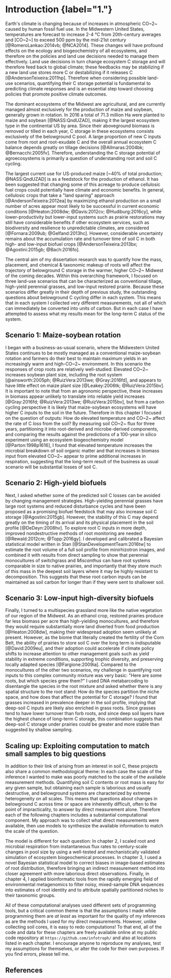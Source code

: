 
# Introduction {label="&#49;."}


Earth's climate is changing because of increases in atmospheric CO~2~ caused by human fossil fuel use. In the Midwestern United States, temperatures are forecast to increase 2-4 °C from 20th-century averages and [CO~2~] to exceed 500 ppm by the mid-21st century [@RomeroLankao:2014vb; @NCA2014]. These changes will have profound effects on the ecology and biogeochemistry of all ecosystems, and therefore on the policies and land use decisions needed to manage them effectively. Land use decisions in turn change ecosystem C storage and will therefore feed back to global climate; these feedbacks may be stabilizing if a new land use stores more C or destabilizing if it releases C [@AndersonTeixeira:2011hp]. Therefore when considering possible land-use scenarios, quantifying their C storage potential is fundamental to predicting climate responses and is an essential step toward choosing policies that promote positive climate outcomes.

The dominant ecosystems of the Midwest are agricultural, and are currently managed almost exclusively for the production of maize and soybean, generally grown in rotation. In 2016 a total of 71.3 million Ha were planted to maize and soybean [@NASS:QndUZAD], making it the largest ecosystem type in the continental US by area. Since their aboveground biomass is removed or tilled in each year, C storage in these ecosystems consists exclusively of the belowground C pool. A large proportion of new C inputs come from root and root-exudate C and the overall annual ecosystem C balance depends greatly on tillage decisions [@Allmaras:2004bk; @Bernacchi:2005fv]. Therefore, understanding the C storage potential of agroecosystems is primarily a question of understanding root and soil C cycling.

The largest current use for US-produced maize [~40% of total production; @NASS:QndUZAD] is as a feedstock for the production of ethanol. It has been suggested that changing some of this acreage to produce cellulosic fuel crops could potentially have climate and economic benefits. In general, cellulosic crops that take a "land sparing" approach [@AndersonTeixeira:2012ea] by maximizing ethanol production on a small number of acres appear most likely to be successful in current economic conditions [@Heaton:2008dw; @Davis:2012cv; @Hudiburg:2016cy], while lower-productivity but lower-input systems such as prairie restorations may still have considerable benefits if other ecosystem services, such as biodiversity and resilience to unpredictable climates, are considered [@Fornara:2009ub; @Gelfand:2013hc]. However, considerable uncertainty remains about the accumulation rate and turnover time of soil C in both high- and low-input biofuel crops [@AndersonTeixeira:2013bx; @Agostini:2015gb; @Bach:2016fo].

The central aim of my dissertation research was to quantify how the mass, placement, and chemical & taxonomic makeup of roots will affect the trajectory of belowground C storage in the warmer, higher CO~2~ Midwest of the coming decades. Within this overarching framework, I focused on three land-use scenarios that can be characterized as conventional tillage, high-yield perennial grasses, and low-input restored prairie. Because these scenarios differ greatly in their depth of previous study, the outstanding questions about belowground C cycling differ in each system. This means that in each system I collected very different measurements, not all of which can immediately be converted into units of carbon. But in each case I have attempted to assess what my results mean for the long-term C status of the system.

## Scenario 1: Maize-soybean rotation

I began with a business-as-usual scenario, where the Midwestern United States continues to be mostly managed as a conventional maize-soybean rotation and farmers do their best to maintain maximum yields in an increasingly warm and high-CO~2~ environment. In this scenario the responses of crop roots are relatively well-studied: Elevated CO~2~ increases soybean plant size, including the root system [@ainsworth:2005ph; @RuizVera:2013we; @Gray:2016fd], and appears to have little effect on maize plant size [@Leakey:2006tk; @RuizVera:2015bv]. It is important to note that from an agronomic perspective, these increases in biomass appear unlikely to translate into reliable yield increases [@Gray:2016fd; @RuizVera:2013we; @RuizVera:2015bv], but from a carbon cycling perspective it is likely that maize-soybean ecosystems will have higher C inputs to the soil in the future. Therefore in this chapter I focused on the question of outputs: How do elevated temperature and CO~2~ affect the rate of C *loss* from the soil? By measuring soil CO~2~ flux for three years, partitioning it into root-derived and microbe-derived components, and comparing the results against the predictions of a 100-year in silico experiment using an ecosystem biogeochemistry model [@Parton:1998p1616], I found that elevated temperature increases the microbial breakdown of soil organic matter and that increases in biomass input from elevated CO~2~ appear to prime additional increases in respiration, suggesting that the long-term result of the business as usual scenario will be substantial losses of soil C.


## Scenario 2: High-yield biofuels

Next, I asked whether some of the predicted soil C losses can be avoided by changing management strategies. High-yielding perennial grasses have large root systems and reduced disturbance cycles and have been proposed as a promising biofuel feedstock that may also increase soil C storage [@Agostini:2015gb]. However, the stability of this C may depend greatly on the timing of its arrival and its physical placement in the soil profile [@DeDeyn:2008hv]. To explore root C inputs in more depth, improved nondestructive methods of root monitoring are needed [@Rewald:2012cm; @Topp:2016gy]. I developed and calibrated a Bayesian statistical model written in Stan [@StanDevelopmentTeam:2016tw] to estimate the root volume of a full soil profile from minirhizotron images, and combined it with results from direct sampling to show that perennial monocultures of switchgrass and *Miscanthus* can have root systems comparable in size to native prairies, and importantly that they store much of this mass in the deepest soil layers where it may be highly resistant to decomposition. This suggests that these root carbon inputs can be maintained as soil carbon for longer than if they were sent to shallower soil.




## Scenario 3: Low-input high-diversity biofuels

Finally, I turned to a multispecies grassland more like the native vegetation of our region of the Midwest. As an ethanol crop, restored prairies produce far less biomass per acre than high-yielding monocultures, and therefore they would require substantially more land diverted from food production [@Heaton:2008dw], making their widespread adoption seem unlikely at present. However, as the biome that literally created the fertility of the Corn Belt, the ability of prairies to store soil C over the long term is indisputable [@David:2009eu], and their adoption could accelerate if climate policy shifts to increase attention to other management goals such as yield stability in extreme conditions, supporting trophic diversity, and preserving locally adapted species [@Fargione:2009ia]. Compared to the monocultures of the other two scenarios, my challenge in quantifying root inputs to this complex community mixture was very basic: "Here are some roots, but which species grew them?" I used DNA metabarcoding to disentangle the species in the root mixture and asked whether there is any spatial structure to the root stand: How do the species partition the niche space, and how does that affect the potential for C storage? I found that grasses increased in prevalence deeper in the soil profile, implying that deep-soil C inputs are likely also enriched in grass roots. Since grasses tend to have lower turnover than forb roots, and since deep soil layers have the highest chance of long-term C storage, this combination suggests that deep-soil C storage under prairies could be greater and more stable than suggested by shallow sampling.


## Scaling up: Exploiting computation to match small samples to big questions

In addition to their link of arising from an interest in soil C, these projects also share a common methodological theme: In each case the scale of the inference I wanted to make was poorly matched to the scale of the available measurement methods. Quantifying soil C contents or root mass is easy for any given sample, but obtaining each sample is laborious and usually destructive, and belowground systems are characterized by extreme heterogeneity on all scales. This means that questions about changes in belowground C across time or space are inherently difficult, often to the point of impracticality, to answer by direct measurement alone. Therefore each of the following chapters includes a substantial computational component. My approach was to collect what direct measurements were available, then use models to synthesize the available information to match the scale of the question.

The model is different for each question: In chapter 2, I scaled root and microbial respiration from instantaneous flux rates to century-scale changes in pool size by using a well-tested and mechanistically validated simulation of ecosystem biogeochemical processes. In chapter 3, I used a novel Bayesian statistical model to correct biases in image-based estimates of root distribution, therefore bringing an indirect measurement method into closer agreement with more laborious direct observations. Finally, in chapter 4, I applied bioinformatic tools from the rapidly emerging field of environmental metagenomics to filter noisy, mixed-sample DNA sequences into estimates of root identity and to attribute spatially partitioned niches to their taxonomic groups.

All of these computational analyses used different sets of programming tools, but a critical common theme is that the assumptions I made while programming them are *at least* as important for the quality of my inferences as are the methods I used for my direct measurements. However, unlike collecting soil cores, it is easy to redo computations! To that end, all of the code and data for these chapters are freely available online at my public code repository at `https://github.com/infotroph/` and also at locations listed in each chapter. I encourage anyone to reproduce my analyses, test my assumptions for themselves, or alter the code for their own purposes. If you find errors, please tell me.


## References


